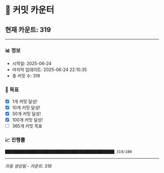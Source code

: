 # 🔢 커밋 카운터

## 현재 카운트: 319

---

### 📊 정보
- 시작일: 2025-06-24
- 마지막 업데이트: 2025-06-24 22:10:35
- 총 커밋 수: 319

### 🎯 목표
- [x] 1개 커밋 달성!
- [x] 10개 커밋 달성!
- [x] 50개 커밋 달성!
- [x] 100개 커밋 달성!
- [ ] 365개 커밋 목표

### 📈 진행률
```
██████████████████████████████████████████████████ 319/100
```

---
*자동 생성됨 - 카운트: 319*
